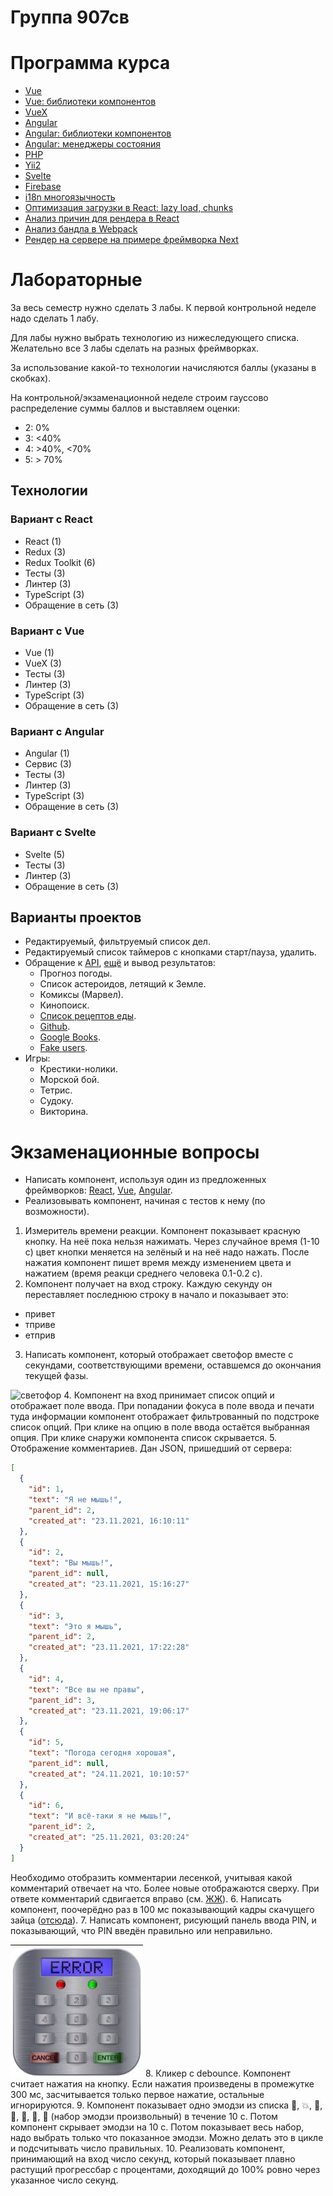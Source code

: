 # Группа 907св
# Программа курса
* [Vue](https://dmitryweiner.github.io/lectures/Vue.html#/)
* [Vue: библиотеки компонентов](https://dmitryweiner.github.io/lectures/Vue%20-%20UI%20Libraries.html#/)
* [VueX](https://dmitryweiner.github.io/lectures/Vue%20-%20VueX.html#/)
* [Angular](https://dmitryweiner.github.io/lectures/Angular.html#/)
* [Angular: библиотеки компонентов](https://dmitryweiner.github.io/lectures/Angular%20-%20UI%20Libraries.html#/)
* [Angular: менеджеры состояния](https://dmitryweiner.github.io/lectures/Angular%20-%20State%20Managers.html#/)
* [PHP](https://dmitryweiner.github.io/lectures/PHP.html#/)
* [Yii2](https://dmitryweiner.github.io/lectures/Yii2.html#/)
* [Svelte](https://github.com/dmitryweiner/lectures/raw/main/old/%D0%98%D0%BD%D1%82%D0%B5%D1%80%D1%84%D0%B5%D0%B9%D1%81%D1%8B/%D0%98%D0%BD%D1%82%D0%B5%D1%80%D1%84%D0%B5%D0%B9%D1%81%D1%8B%20%D0%9B%D0%B5%D0%BA%D1%86%D0%B8%D1%8F%20Svelte.pptx)
* [Firebase](https://github.com/dmitryweiner/lectures/raw/main/old/%D0%98%D0%BD%D1%82%D0%B5%D1%80%D1%84%D0%B5%D0%B9%D1%81%D1%8B/%D0%98%D0%BD%D1%82%D0%B5%D1%80%D1%84%D0%B5%D0%B9%D1%81%D1%8B%20%D0%9B%D0%B5%D0%BA%D1%86%D0%B8%D1%8F%20Firebase.pptx)
* [i18n многоязычность](https://github.com/dmitryweiner/lectures/raw/main/old/%D0%98%D0%BD%D1%82%D0%B5%D1%80%D1%84%D0%B5%D0%B9%D1%81%D1%8B/%D0%98%D0%BD%D1%82%D0%B5%D1%80%D1%84%D0%B5%D0%B9%D1%81%D1%8B%20%D0%9B%D0%B5%D0%BA%D1%86%D0%B8%D1%8F%20React%20i18n.pptx)
* [Оптимизация загрузки в React: lazy load, chunks](https://github.com/dmitryweiner/lectures/raw/main/old/%D0%9E%D0%BF%D1%82%D0%B8%D0%BC%D0%B8%D0%B7%D0%B0%D1%86%D0%B8%D1%8F/%D0%9E%D0%BF%D1%82%D0%B8%D0%BC%D0%B8%D0%B7%D0%B0%D1%86%D0%B8%D1%8F%20React.pptx)
* [Анализ причин для рендера в React](https://github.com/dmitryweiner/lectures/raw/main/old/%D0%98%D0%BD%D1%82%D0%B5%D1%80%D1%84%D0%B5%D0%B9%D1%81%D1%8B/%D0%98%D0%BD%D1%82%D0%B5%D1%80%D1%84%D0%B5%D0%B9%D1%81%D1%8B%20%D0%9B%D0%B5%D0%BA%D1%86%D0%B8%D1%8F%2017%20angular.pptx)
* [Анализ бандла в Webpack](https://github.com/dmitryweiner/lectures/raw/main/old/%D0%9E%D0%BF%D1%82%D0%B8%D0%BC%D0%B8%D0%B7%D0%B0%D1%86%D0%B8%D1%8F/%D0%9E%D0%BF%D1%82%D0%B8%D0%BC%D0%B8%D0%B7%D0%B0%D1%86%D0%B8%D1%8F%20React.pptx)
* [Рендер на сервере на примере фреймворка Next](https://github.com/dmitryweiner/lectures/raw/main/old/%D0%98%D0%BD%D1%82%D0%B5%D1%80%D1%84%D0%B5%D0%B9%D1%81%D1%8B/%D0%98%D0%BD%D1%82%D0%B5%D1%80%D1%84%D0%B5%D0%B9%D1%81%D1%8B%20%D0%9B%D0%B5%D0%BA%D1%86%D0%B8%D1%8F%2016%20next.pptx)

# Лабораторные
За весь семестр нужно сделать 3 лабы. К первой контрольной неделе надо сделать 1 лабу.

Для лабы нужно выбрать технологию из нижеследующего списка. Желательно все 3 лабы сделать на разных фреймворках.

За использование какой-то технологии начисляются баллы (указаны в скобках).

На контрольной/экзаменационной неделе строим гауссово распределение суммы баллов и выставляем оценки:
* 2: 0%
* 3: <40%
* 4: >40%, <70%
* 5: > 70%

## Технологии
### Вариант c React
* React (1)
* Redux (3)
* Redux Toolkit (6)
* Тесты (3)
* Линтер (3)
* TypeScript (3)
* Обращение в сеть (3)

### Вариант c Vue
* Vue (1)
* VueX (3)
* Тесты (3)
* Линтер (3)
* TypeScript (3)
* Обращение в сеть (3)

### Вариант c Angular
* Angular (1)
* Сервис (3)
* Тесты (3)
* Линтер (3)
* TypeScript (3)
* Обращение в сеть (3)

### Вариант c Svelte
* Svelte (5)
* Тесты (3)
* Линтер (3)
* Обращение в сеть (3)

## Варианты проектов
* Редактируемый, фильтруемый список дел.
* Редактируемый список таймеров с кнопками старт/пауза, удалить.
* Обращение к [API](https://github.com/public-apis/public-apis), 
  [ещё](https://proglib.io/p/7-besplatnyh-api-o-kotoryh-nikto-ne-govorit-2020-12-07?focus=comment)
  и вывод результатов:
  * Прогноз погоды.
  * Список астероидов, летящий к Земле.
  * Комиксы (Марвел).
  * Кинопоиск.
  * [Список рецептов еды](https://spoonacular.com/food-api/docs).
  * [Github](https://api.github.com/users/dmitryweiner).
  * [Google Books](https://www.googleapis.com/books/v1/volumes?maxResults=5&orderBy=relevance&q=oliver%20sacks).
  * [Fake users](https://randomuser.me/documentation).
* Игры:
  * Крестики-нолики.
  * Морской бой.
  * Тетрис.
  * Судоку.
  * Викторина.

# Экзаменационные вопросы
* Написать компонент, используя один из предложенных фреймворков: 
[React](https://github.com/dmitryweiner/react-template),
[Vue](https://github.com/dmitryweiner/vue3-template),
[Angular](https://github.com/dmitryweiner/angular-template).
* Реализовывать компонент, начиная с тестов к нему (по возможности).

1. Измеритель времени реакции. Компонент показывает красную кнопку. На неё пока нельзя нажимать. Через случайное время (1-10 с)
цвет кнопки меняется на зелёный и на неё надо нажать. После нажатия компонент пишет время между изменением цвета и
нажатием (время реакци среднего человека 0.1-0.2 с).
2. Компонент получает на вход строку. Каждую секунду он переставляет последнюю строку в начало и показывает это:
  * привет
  * тприве
  * етприв
3. Написать компонент, который отображает светофор вместе с секундами, соответствующими времени,
оставшемся до окончания текущей фазы.

![светофор](src/assets/programs/traffic.gif)
4. Компонент на вход принимает список опций и отображает поле ввода. При попадании фокуса в поле ввода и 
печати туда информации компонент отображает фильтрованный по подстроке список опций. При клике на опцию
в поле ввода остаётся выбранная опция. При клике снаружи компонента список скрывается.
5. Отображение комментариев. Дан JSON, пришедший от сервера:
```json
[
  {
    "id": 1,
    "text": "Я не мышь!",
    "parent_id": 2,
    "created_at": "23.11.2021, 16:10:11"
  },
  {
    "id": 2,
    "text": "Вы мышь!",
    "parent_id": null,
    "created_at": "23.11.2021, 15:16:27"
  },
  {
    "id": 3,
    "text": "Это я мышь",
    "parent_id": 2,
    "created_at": "23.11.2021, 17:22:28"
  },
  {
    "id": 4,
    "text": "Все вы не правы",
    "parent_id": 3,
    "created_at": "23.11.2021, 19:06:17"
  },
  {
    "id": 5,
    "text": "Погода сегодня хорошая",
    "parent_id": null,
    "created_at": "24.11.2021, 10:10:57"
  },
  {
    "id": 6,
    "text": "И всё-таки я не мышь!",
    "parent_id": 2,
    "created_at": "25.11.2021, 03:20:24"
  }
]
```
Необходимо отобразить комментарии лесенкой, учитывая какой комментарий отвечает на что. Более новые отображаются сверху.
При ответе комментарий сдвигается вправо (см. [ЖЖ](https://bakluzhino.livejournal.com/162772.html?view=comments#comments)).
6. Написать компонент, поочерёдно раз в 100 мс показывающий кадры скачущего зайца ([отсюда](src/assets/programs/animation.zip)).
7. Написать компонент, рисующий панель ввода PIN, и показывающий, что PIN введён правильно или неправильно.

![PIN](src/assets/programs/pin.png)
8. Кликер с debounce. Компонент считает нажатия на кнопку. Если нажатия произведены в промежутке 300 мс, засчитывается
только первое нажатие, остальные игнорируются.
9. Компонент показывает одно эмодзи из списка 🐷, 💥, 🦊, 🐻, 🐸, 🐶, 🐞 (набор эмодзи произвольный) в течение 10 с. 
Потом компонент скрывает эмодзи на 10 с. Потом показывает весь набор, надо выбрать только что показанное эмодзи. 
Можно делать это в цикле и подсчитывать число правильных.
10. Реализовать компонент, принимающий на вход число секунд, который показывает плавно растущий прогрессбар с процентами,
доходящий до 100% ровно через указанное число секунд.

